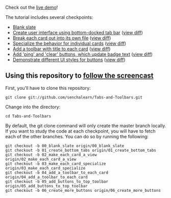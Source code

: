Check out the [live demo][demo]!

The tutorial includes several checkpoints:

* [Blank slate][00]
* [Create user interface using bottom-docked tab bar][01] ([view diff][00-01])
* [Break each card out into its own file][02] ([view diff][01-02])
* [Specialize the behavior for individual cards][03] ([view diff][02-03])
* [Add a toolbar with title to each card][04] ([view diff][03-04])
* [Add 'ping' and 'clear' buttons, which update badge text][05] ([view diff][04-05])
* [Demonstrate different UI styles for buttons][06] ([view diff][05-06])

## Using this repository to [follow the screencast][video]

First, you'll have to clone this repository:

    git clone git://github.com/senchalearn/Tabs-and-Toolbars.git

Change into the directory:

    cd Tabs-and-Toolbars

By default, the git clone command will only create the master branch locally. If you want to study the code at each checkpoint, you will have to fetch each of the other branches. You can do so by running the following:

    git checkout -b 00_blank_slate origin/00_blank_slate
    git checkout -b 01_create_bottom_tabs origin/01_create_bottom_tabs
    git checkout -b 02_make_each_card_a_view origin/02_make_each_card_a_view
    git checkout -b 03_make_each_card_specialize origin/03_make_each_card_specialize
    git checkout -b 04_add_a_toolbar_to_each_card origin/04_add_a_toolbar_to_each_card
    git checkout -b 05_add_buttons_to_top_toolbar origin/05_add_buttons_to_top_toolbar
    git checkout -b 06_create_more_buttons origin/06_create_more_buttons


[00]: https://github.com/senchalearn/Tabs-and-Toolbars/tree/00_blank_slate
[01]: https://github.com/senchalearn/Tabs-and-Toolbars/tree/01_create_bottom_tabs
[02]: https://github.com/senchalearn/Tabs-and-Toolbars/tree/02_make_each_card_a_view
[03]: https://github.com/senchalearn/Tabs-and-Toolbars/tree/03_make_each_card_specialize
[04]: https://github.com/senchalearn/Tabs-and-Toolbars/tree/04_add_a_toolbar_to_each_card
[05]: https://github.com/senchalearn/Tabs-and-Toolbars/tree/05_add_buttons_to_top_toolbar
[06]: https://github.com/senchalearn/Tabs-and-Toolbars/tree/06_create_more_buttons

[00-01]: https://github.com/senchalearn/Tabs-and-Toolbars/compare/00_blank_slate...01_create_bottom_tabs
[01-02]: https://github.com/senchalearn/Tabs-and-Toolbars/compare/01_create_bottom_tabs...02_make_each_card_a_view
[02-03]: https://github.com/senchalearn/Tabs-and-Toolbars/compare/02_make_each_card_a_view...03_make_each_card_specialize
[03-04]: https://github.com/senchalearn/Tabs-and-Toolbars/compare/03_make_each_card_specialize...04_add_a_toolbar_to_each_card
[04-05]: https://github.com/senchalearn/Tabs-and-Toolbars/compare/04_add_a_toolbar_to_each_card...05_add_buttons_to_top_toolbar
[05-06]: https://github.com/senchalearn/Tabs-and-Toolbars/compare/05_add_buttons_to_top_toolbar...06_create_more_buttons

[demo]: http://senchalearn.github.com/Tabs-and-Toolbars/
[video]: https://vimeo.com/album/1846874/video/37399169
